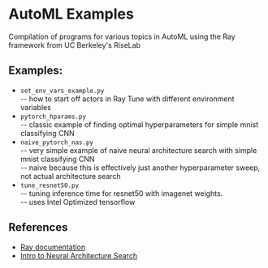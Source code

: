# AutoML Examples

Compilation of programs for various topics in AutoML using the Ray framework from UC Berkeley's RiseLab

## Examples:

- `set_env_vars_example.py`  
-- how to start off actors in Ray Tune with different environment variables
- `pytorch_hparams.py`  
-- classic example of finding optimal hyperparameters for simple mnist classifying CNN
- `naive_pytorch_nas.py`  
-- very simple example of naive neural architecture search with simple mnist classifying CNN  
-- naive because this is effectively just another hyperparameter sweep, not actual architecture search
- `tune_resnet50.py`  
-- tuning inference time for resnet50 with imagenet weights.  
-- uses Intel Optimized tensorflow

## References

- [Ray documentation](https://docs.ray.io/en/latest/)
- [Intro to Neural Architecture Search](https://medium.com/@SmartLabAI/introduction-to-neural-architecture-search-reinforcement-learning-approach-55604772f173)